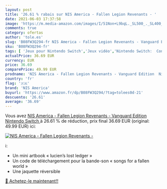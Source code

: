 ```yaml
---
layout: post
title: '26.61 % rabais sur NIS America - Fallen Legion Revenants - '
date: 2021-06-03 17:37:58
image: 'https://m.media-amazon.com/images/I/51Non+L9bqL._SL500_._SL400_.jpg'
comments: true
category: ofertas
author: 'tole.es'
slug: 'B08FW3Q294-fr NIS America - Fallen Legion Revenants - Vanguard Edition...'
sku: 'B08FW3Q294-fr'
tags: [ 'Jeux pour Nintendo Switch','Jeux vidéo','Nintendo Switch:  Consoles, jeux et accessoires','nis america', ]
actualPrice: 36.69 EUR
currency: EUR
price: 36.69
comparePrice: 49.99 EUR
prodname: 'NIS America - Fallen Legion Revenants - Vanguard Edition  Nintendo Switch '
country: 'fr'
flag: '🇫🇷'
brand: 'NIS America'
buyurl: 'https://www.amazon.fr/dp/B08FW3Q294/?tag=tolees0d-21'
descuento: '26.61'
average: '36.69'
---
```


Vous avez [NIS America - Fallen Legion Revenants - Vanguard Edition  Nintendo Switch ](https://www.amazon.fr/dp/B08FW3Q294/?tag=tolees0d-21)  à  26.61 % de réduction, prix final  36.69 EUR (original: 49.99 EUR) ici:

[![NIS America - Fallen Legion Revenants - ](https://m.media-amazon.com/images/I/51Non+L9bqL._SL500_._SL400_.jpg)](https://www.amazon.fr/dp/B08FW3Q294/?tag=tolees0d-21)

ℹ️:

- Un mini artbook « lucien’s lost ledger »
- Un code de téléchargement pour la bande-son « songs for a fallen world »
- Une jaquette réversible

[🛒 Achetez-le maintenant!!](https://www.amazon.fr/dp/B08FW3Q294/?tag=tolees0d-21)
